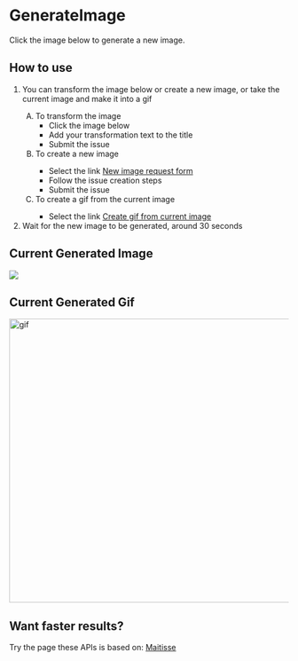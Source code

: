 # GenerateImage
Click the image below to generate a new image.

## How to use
<ol>
  <li>You can transform the image below or create a new image, or take the current image and make it into a gif</li>
  <ol type='A'>
      <li>To transform the image
        <ul>
          <li>Click the image below</li>
          <li>Add your transformation text to the title</li>
          <li>Submit the issue</li>
        </ul>
      </li>
      <li>To create a new image</li>
        <ul>
          <li>Select the link <a href='https://github.com/MatissesProjects/GenerateImage/issues/new?title=CreateImage:%20Create%20New%20Image&template=NewImage.yml'>New image request form</a></li>
          <li>Follow the issue creation steps</li>
          <li>Submit the issue</li>
        </ul>
      </li>
      <li>To create a gif from the current image</li>
        <ul>
          <li>Select the link <a href='https://github.com/MatissesProjects/GenerateImage/issues/new?title=ImageToGif:%20&body=No%20need%20to%20modify%20the%20body%20or%20the%20title')>Create gif from current image</a></li>
        </ul>
      </li>
    </ol>
    <li>Wait for the new image to be generated, around 30 seconds</li>
</ol>

## Current Generated Image
[<img src='https://fileserver.matissetec.dev/output/similarImages/630649313860780043/8955399143/8955399143/png'>](https://github.com/MatissesProjects/GenerateImage/issues/new?title=Transform:%20&body=No%20need%20to%20modify%20the%20body,%20just%20add%20your%20transformation%20to%20the%20photo%20in%20the%20title)

## Current Generated Gif
<img src='https://fileserver.matissetec.dev/output/backgroundExtenderGif/630649313860780043/6785311268/apiOut/gif' width='512' height='512' alt='gif'>

## Want faster results?
Try the page these APIs is based on: [Maitisse](https://deepnarration.matissetec.dev/)